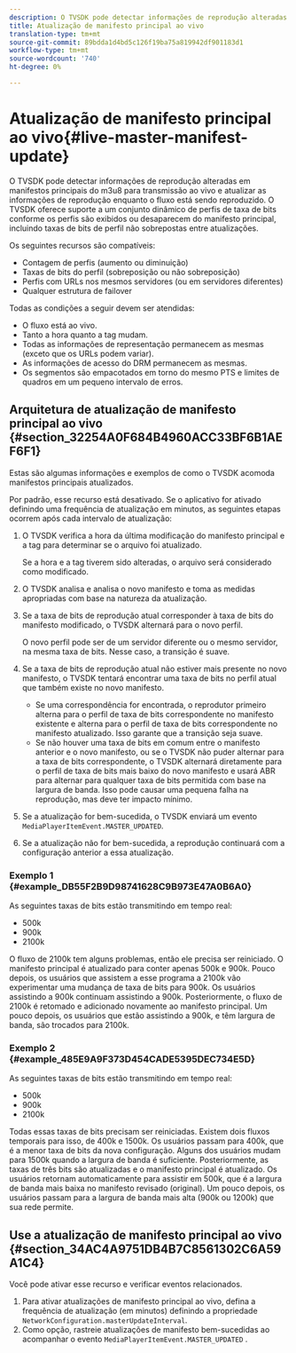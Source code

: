 ```yaml
---
description: O TVSDK pode detectar informações de reprodução alteradas em manifestos principais do m3u8 para transmissão ao vivo e atualizar as informações de reprodução enquanto o fluxo está sendo reproduzido. O TVSDK oferece suporte a um conjunto dinâmico de perfis de taxa de bits conforme os perfis são exibidos ou desaparecem do manifesto principal, incluindo taxas de bits de perfil não sobrepostas entre atualizações.
title: Atualização de manifesto principal ao vivo
translation-type: tm+mt
source-git-commit: 89bdda1d4bd5c126f19ba75a819942df901183d1
workflow-type: tm+mt
source-wordcount: '740'
ht-degree: 0%

---
```



# Atualização de manifesto principal ao vivo{#live-master-manifest-update}

O TVSDK pode detectar informações de reprodução alteradas em manifestos principais do m3u8 para transmissão ao vivo e atualizar as informações de reprodução enquanto o fluxo está sendo reproduzido. O TVSDK oferece suporte a um conjunto dinâmico de perfis de taxa de bits conforme os perfis são exibidos ou desaparecem do manifesto principal, incluindo taxas de bits de perfil não sobrepostas entre atualizações.

Os seguintes recursos são compatíveis:

* Contagem de perfis (aumento ou diminuição)
* Taxas de bits do perfil (sobreposição ou não sobreposição)
* Perfis com URLs nos mesmos servidores (ou em servidores diferentes)
* Qualquer estrutura de failover

Todas as condições a seguir devem ser atendidas:

* O fluxo está ao vivo.
* Tanto a hora quanto a tag mudam.
* Todas as informações de representação permanecem as mesmas (exceto que os URLs podem variar).
* As informações de acesso do DRM permanecem as mesmas.
* Os segmentos são empacotados em torno do mesmo PTS e limites de quadros em um pequeno intervalo de erros.

## Arquitetura de atualização de manifesto principal ao vivo {#section_32254A0F684B4960ACC33BF6B1AEF6F1}

Estas são algumas informações e exemplos de como o TVSDK acomoda manifestos principais atualizados.

Por padrão, esse recurso está desativado. Se o aplicativo for ativado definindo uma frequência de atualização em minutos, as seguintes etapas ocorrem após cada intervalo de atualização:

1. O TVSDK verifica a hora da última modificação do manifesto principal e a tag para determinar se o arquivo foi atualizado.

   Se a hora e a tag tiverem sido alteradas, o arquivo será considerado como modificado.
1. O TVSDK analisa e analisa o novo manifesto e toma as medidas apropriadas com base na natureza da atualização.
1. Se a taxa de bits de reprodução atual corresponder à taxa de bits do manifesto modificado, o TVSDK alternará para o novo perfil.

   O novo perfil pode ser de um servidor diferente ou o mesmo servidor, na mesma taxa de bits. Nesse caso, a transição é suave.
1. Se a taxa de bits de reprodução atual não estiver mais presente no novo manifesto, o TVSDK tentará encontrar uma taxa de bits no perfil atual que também existe no novo manifesto.

   * Se uma correspondência for encontrada, o reprodutor primeiro alterna para o perfil de taxa de bits correspondente no manifesto existente e alterna para o perfil de taxa de bits correspondente no manifesto atualizado. Isso garante que a transição seja suave.
   * Se não houver uma taxa de bits em comum entre o manifesto anterior e o novo manifesto, ou se o TVSDK não puder alternar para a taxa de bits correspondente, o TVSDK alternará diretamente para o perfil de taxa de bits mais baixo do novo manifesto e usará ABR para alternar para qualquer taxa de bits permitida com base na largura de banda. Isso pode causar uma pequena falha na reprodução, mas deve ter impacto mínimo.

1. Se a atualização for bem-sucedida, o TVSDK enviará um evento `MediaPlayerItemEvent.MASTER_UPDATED`.
1. Se a atualização não for bem-sucedida, a reprodução continuará com a configuração anterior a essa atualização.

### Exemplo 1 {#example_DB55F2B9D98741628C9B973E47A0B6A0}

As seguintes taxas de bits estão transmitindo em tempo real:

* 500k
* 900k
* 2100k

O fluxo de 2100k tem alguns problemas, então ele precisa ser reiniciado. O manifesto principal é atualizado para conter apenas 500k e 900k. Pouco depois, os usuários que assistem a esse programa a 2100k vão experimentar uma mudança de taxa de bits para 900k. Os usuários assistindo a 900k continuam assistindo a 900k. Posteriormente, o fluxo de 2100k é retomado e adicionado novamente ao manifesto principal. Um pouco depois, os usuários que estão assistindo a 900k, e têm largura de banda, são trocados para 2100k.

### Exemplo 2 {#example_485E9A9F373D454CADE5395DEC734E5D}

As seguintes taxas de bits estão transmitindo em tempo real:

* 500k
* 900k
* 2100k

Todas essas taxas de bits precisam ser reiniciadas. Existem dois fluxos temporais para isso, de 400k e 1500k. Os usuários passam para 400k, que é a menor taxa de bits da nova configuração. Alguns dos usuários mudam para 1500k quando a largura de banda é suficiente. Posteriormente, as taxas de três bits são atualizadas e o manifesto principal é atualizado. Os usuários retornam automaticamente para assistir em 500k, que é a largura de banda mais baixa no manifesto revisado (original). Um pouco depois, os usuários passam para a largura de banda mais alta (900k ou 1200k) que sua rede permite.

## Use a atualização de manifesto principal ao vivo {#section_34AC4A9751DB4B7C8561302C6A59A1C4}

Você pode ativar esse recurso e verificar eventos relacionados.

1. Para ativar atualizações de manifesto principal ao vivo, defina a frequência de atualização (em minutos) definindo a propriedade `NetworkConfiguration.masterUpdateInterval`.
1. Como opção, rastreie atualizações de manifesto bem-sucedidas ao acompanhar o evento `MediaPlayerItemEvent.MASTER_UPDATED` .

